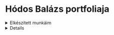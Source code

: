 # Hódos Balázs  portfoliaja






<details><summary>Elkészített munkáim<summary><details>
#### 11évfolyamon elkészített munkák ####




|***alkatrészek***| típus| db|
|-----------------|------|---|
|***Ellenállás ***|------|18k|